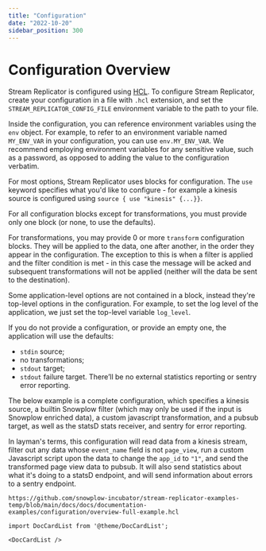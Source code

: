 ```yaml
---
title: "Configuration"
date: "2022-10-20"
sidebar_position: 300
---
```


# Configuration Overview

Stream Replicator is configured using [HCL](https://github.com/hashicorp/hcl). To configure Stream Replicator, create your configuration in a file with `.hcl` extension, and set the `STREAM_REPLICATOR_CONFIG_FILE` environment variable to the path to your file.

Inside the configuration, you can reference environment variables using the `env` object. For example, to refer to an environment variable named `MY_ENV_VAR` in your configuration, you can use  `env.MY_ENV_VAR`. We recommend employing environment variables for any sensitive value, such as a password, as opposed to adding the value to the configuration verbatim.

For most options, Stream Replicator uses blocks for configuration. The `use` keyword specifies what you'd like to configure - for example a kinesis source is configured using `source { use "kinesis" {...}}`.

For all configuration blocks except for transformations, you must provide only one block (or none, to use the defaults).

For transformations, you may provide 0 or more `transform` configuration blocks. They will be applied to the data, one after another, in the order they appear in the configuration. The exception to this is when a filter is applied and the filter condition is met - in this case the message will be acked and subsequent transformations will not be applied (neither will the data be sent to the destination).

Some application-level options are not contained in a block, instead they're top-level options in the configuration. For example, to set the log level of the application, we just set the top-level variable `log_level`.

If you do not provide a configuration, or provide an empty one, the application will use the defaults:
* `stdin` source;
* no transformations;
* `stdout` target;
* `stdout` failure target.
There’ll be no external statistics reporting or sentry error reporting.

The below example is a complete configuration, which specifies a kinesis source, a builtin Snowplow filter (which may only be used if the input is Snowplow enriched data), a custom javascript transformation, and a pubsub target, as well as the statsD stats receiver, and sentry for error reporting.

In layman's terms, this configuration will read data from a kinesis stream, filter out any data whose `event_name` field is not `page_view`, run a custom Javascript script upon the data to change the `app_id` to `"1"`, and send the transformed page view data to pubsub. It will also send statistics about what it's doing to a statsD endpoint, and will send information about errors to a sentry endpoint.

```hcl reference
https://github.com/snowplow-incubator/stream-replicator-examples-temp/blob/main/docs/docs/documentation-examples/configuration/overview-full-example.hcl
```

```mdx-code-block
import DocCardList from '@theme/DocCardList';

<DocCardList />
```